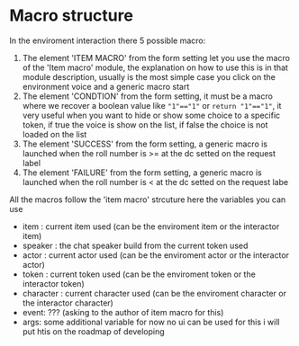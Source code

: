 # Macro structure

In the enviroment interaction there 5 possible macro:

1. The element 'ITEM MACRO' from the form setting let you use the macro of the 'Item macro' module, the explanation on how to use this is in that module description, usually is the most simple case you click on the environment voice and a generic macro start
2. The element 'CONDTION' from the form setting, it must be a macro where we recover a boolean value like `"1"=="1"` or `return "1"=="1"`, it very useful when you want to hide or show some choice to a specific token, if true the voice is show on the list, if false the choice is not loaded on the list
3. The element 'SUCCESS' from the form setting, a generic macro is launched when the roll number is >= at the dc setted on the request label
4. The element 'FAILURE' from the form setting, a generic macro is launched when the roll number is < at the dc setted on the request labe

All the macros follow the 'item macro' strcuture here the variables you can use

- item : current item used (can be the enviroment item or the interactor item)
- speaker : the chat speaker build from the current token used
- actor : current actor used (can be the enviroment actor or the interactor actor)
- token : current token used (can be the enviroment token or the interactor token)
- character : current character used (can be the enviroment character or the interactor character)
- event: ??? (asking to the author of item macro for this)
- args: some additional variable for now no ui can be used for this i will put htis on the roadmap of developing

